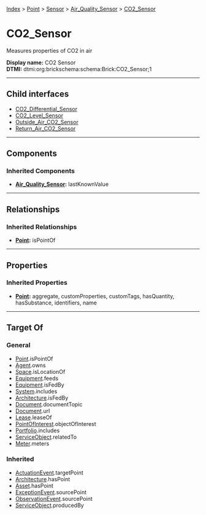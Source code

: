 [Index](../../../../index.md) > [Point](../../../Point.md) > [Sensor](../../Sensor.md) > [Air_Quality_Sensor](../Air_Quality_Sensor.md) > [CO2_Sensor](#)
# CO2_Sensor

Measures properties of CO2 in air


**Display name:** CO2 Sensor<br />
**DTMI:** dtmi:org:brickschema:schema:Brick:CO2_Sensor;1

---

## Child interfaces
* [CO2_Differential_Sensor](CO2_Differential_Sensor.md)
* [CO2_Level_Sensor](CO2_Level_Sensor.md)
* [Outside_Air_CO2_Sensor](Outside_Air-.md)
* [Return_Air_CO2_Sensor](Return_Air-.md)

---

## Components

### Inherited Components
* **[Air_Quality_Sensor](../Air_Quality_Sensor.md):** lastKnownValue

---

## Relationships

### Inherited Relationships
* **[Point](../../../Point.md):** isPointOf

---

## Properties

### Inherited Properties
* **[Point](../../../Point.md):** aggregate, customProperties, customTags, hasQuantity, hasSubstance, identifiers, name

---

## Target Of
### General
* [Point](../../../Point.md).isPointOf
* [Agent](../../../../Agent/Agent.md).owns
* [Space](../../../../Space/Space.md).isLocationOf
* [Equipment](../../../../Asset/Equipment/Equipment.md).feeds
* [Equipment](../../../../Asset/Equipment/Equipment.md).isFedBy
* [System](../../../../Collection/System/System.md).includes
* [Architecture](../../../../Space/Architecture/Architecture.md).isFedBy
* [Document](../../../../Information/Document/Document.md).documentTopic
* [Document](../../../../Information/Document/Document.md).url
* [Lease](../../../../Event/Lease.md).leaseOf
* [PointOfInterest](../../../../Information/PointOfInterest.md).objectOfInterest
* [Portfolio](../../../../Collection/Portfolio.md).includes
* [ServiceObject](../../../../Information/ServiceObject/ServiceObject.md).relatedTo
* [Meter](../../../../Asset/Equipment/Meter/Meter.md).meters
### Inherited
* [ActuationEvent](../../../../Event/Point-/ActuationEvent.md).targetPoint
* [Architecture](../../../../Space/Architecture/Architecture.md).hasPoint
* [Asset](../../../../Asset/Asset.md).hasPoint
* [ExceptionEvent](../../../../Event/Point-/ExceptionEvent.md).sourcePoint
* [ObservationEvent](../../../../Event/Point-/ObservationEvent/ObservationEvent.md).sourcePoint
* [ServiceObject](../../../../Information/ServiceObject/ServiceObject.md).producedBy

